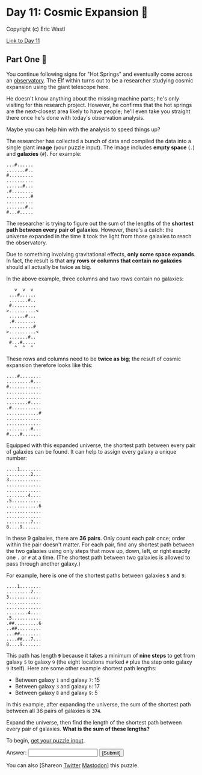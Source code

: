 
<h1>Day 11: Cosmic Expansion 🎄</h1><p>Copyright (c) Eric Wastl</p><a href=https://adventofcode.com/2023/day/11>Link to Day 11</a><h2>Part One 🎁</h2><p>You continue following signs for "Hot Springs" and eventually come across an <a href="https://en.wikipedia.org/wiki/Observatory" target="_blank">observatory</a>. The Elf within turns out to be a researcher studying cosmic expansion using the giant telescope here.</p>
<p>He doesn't know anything about the missing machine parts; he's only visiting for this research project. However, he confirms that the hot springs are the next-closest area likely to have people; he'll even take you straight there once he's done with today's observation analysis.</p>
<p>Maybe you can help him with the analysis to speed things up?</p>
<p>The researcher has collected a bunch of data and compiled the data into a single giant <b>image</b> (your puzzle input). The image includes <b>empty space</b> (<code>.</code>) and <b>galaxies</b> (<code>#</code>). For example:</p>
<pre><code>...#......
.......#..
#.........
..........
......#...
.#........
.........#
..........
.......#..
#...#.....
</code></pre>
<p>The researcher is trying to figure out the sum of the lengths of the <b>shortest path between every pair of galaxies</b>. However, there's a catch: the universe expanded in the time it took the light from those galaxies to reach the observatory.</p>
<p>Due to something involving gravitational effects, <b>only some space expands</b>. In fact, the result is that <b>any rows or columns that contain no galaxies</b> should all actually be twice as big.</p>
<p>In the above example, three columns and two rows contain no galaxies:</p>
<pre><code>   v  v  v
 ...#......
 .......#..
 #.........
&gt;..........&lt;
 ......#...
 .#........
 .........#
&gt;..........&lt;
 .......#..
 #...#.....
   ^  ^  ^
</code></pre>
<p>These rows and columns need to be <b>twice as big</b>; the result of cosmic expansion therefore looks like this:</p>
<pre><code>....#........
.........#...
#............
.............
.............
........#....
.#...........
............#
.............
.............
.........#...
#....#.......
</code></pre>
<p>Equipped with this expanded universe, the shortest path between every pair of galaxies can be found. It can help to assign every galaxy a unique number:</p>
<pre><code>....1........
.........2...
3............
.............
.............
........4....
.5...........
............6
.............
.............
.........7...
8....9.......
</code></pre>
<p>In these 9 galaxies, there are <b>36 pairs</b>. Only count each pair once; order within the pair doesn't matter. For each pair, find any shortest path between the two galaxies using only steps that move up, down, left, or right exactly one <code>.</code> or <code>#</code> at a time. (The shortest path between two galaxies is allowed to pass through another galaxy.)</p>
<p>For example, here is one of the shortest paths between galaxies <code>5</code> and <code>9</code>:</p>
<pre><code>....1........
.........2...
3............
.............
.............
........4....
.5...........
.##.........6
..##.........
...##........
....##...7...
8....9.......
</code></pre>
<p>This path has length <code><b>9</b></code> because it takes a minimum of <b>nine steps</b> to get from galaxy <code>5</code> to galaxy <code>9</code> (the eight locations marked <code>#</code> plus the step onto galaxy <code>9</code> itself). Here are some other example shortest path lengths:</p>
<ul>
<li>Between galaxy <code>1</code> and galaxy <code>7</code>: 15</li>
<li>Between galaxy <code>3</code> and galaxy <code>6</code>: 17</li>
<li>Between galaxy <code>8</code> and galaxy <code>9</code>: 5</li>
</ul>
<p>In this example, after expanding the universe, the sum of the shortest path between all 36 pairs of galaxies is <code><b>374</b></code>.</p>
<p>Expand the universe, then find the length of the shortest path between every pair of galaxies. <b>What is the sum of these lengths?</b></p>

<p>To begin, <a href="11/input" target="_blank">get your puzzle input</a>.</p>
<form method="post" action="11/answer"><input type="hidden" name="level" value="1"/><p>Answer: <input type="text" name="answer" autocomplete="off"/> <input type="submit" value="[Submit]"/></p></form>
<p>You can also <span class="share">[Share<span class="share-content">on
  <a href="https://twitter.com/intent/tweet?text=%22Cosmic+Expansion%22+%2D+Day+11+%2D+Advent+of+Code+2023&amp;url=https%3A%2F%2Fadventofcode%2Ecom%2F2023%2Fday%2F11&amp;related=ericwastl&amp;hashtags=AdventOfCode" target="_blank">Twitter</a>
  <a href="javascript:void(0);" onclick="var ms; try{ms=localStorage.getItem('mastodon.server')}finally{} if(typeof ms!=='string')ms=''; ms=prompt('Mastodon Server?',ms); if(typeof ms==='string' && ms.length){this.href='https://'+ms+'/share?text=%22Cosmic+Expansion%22+%2D+Day+11+%2D+Advent+of+Code+2023+%23AdventOfCode+https%3A%2F%2Fadventofcode%2Ecom%2F2023%2Fday%2F11';try{localStorage.setItem('mastodon.server',ms);}finally{}}else{return false;}" target="_blank">Mastodon</a
></span>]</span> this puzzle.</p>
